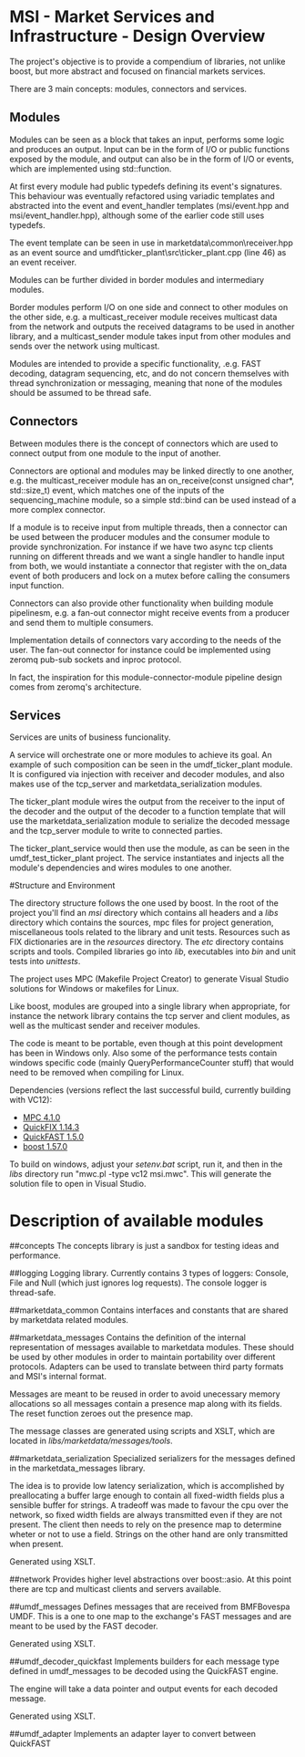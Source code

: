 # MSI - Market Services and Infrastructure - Design Overview
The project's objective is to provide a compendium of libraries, not unlike boost, but more abstract and focused on financial markets services.

There are 3 main concepts: modules, connectors and services.

## Modules
Modules can be seen as a block that takes an input, performs some logic and produces an output. Input can be in the form of I/O or public functions exposed by the module, and output can also be in the form of I/O or events, which are implemented using std::function.

At first every module had public typedefs defining its event's signatures. This behaviour was eventually refactored using variadic templates and abstracted into the event and event_handler templates (msi/event.hpp and msi/event_handler.hpp), although some of the earlier code still uses typedefs. 

The event template can be seen in use in marketdata\common\receiver.hpp as an event source and umdf\ticker_plant\src\ticker_plant.cpp (line 46) as an event receiver.

Modules can be further divided in border modules and intermediary modules.

Border modules perform I/O on one side and connect to other modules on the other side, e.g. a multicast_receiver module receives multicast data from the network and outputs the received datagrams to be used in another library, and a multicast_sender module takes input from other modules and sends over the network using multicast.

Modules are intended to provide a specific functionality, .e.g. FAST decoding, datagram sequencing, etc,  and do not concern themselves with thread synchronization or messaging, meaning that none of the modules should be assumed to be thread safe.

## Connectors
Between modules there is the concept of connectors which are used to connect output from one module to the input of another. 

Connectors are optional and modules may be linked directly to one another, e.g. the multicast_receiver module has an on_receive(const unsigned char*, std::size_t) event, which matches one of the inputs of the sequencing_machine module, so a simple std::bind can be used instead of a more complex connector.

If a module is to receive input from multiple threads, then a connector can be used between the producer modules and the consumer module to provide synchronization. For instance if we have two async tcp clients running on different threads and we want a single handler to handle input from both, we would instantiate a connector that register with the on_data event of both producers and lock on a mutex before calling the consumers input function.

Connectors can also provide other functionality when building module pipelinesm, e.g. a fan-out connector might receive events from a producer and send them to multiple consumers.

Implementation details of connectors vary according to the needs of the user. The fan-out connector for instance could be implemented using zeromq pub-sub sockets and inproc protocol. 

In fact, the inspiration for this module-connector-module pipeline design comes from zeromq's architecture.

## Services

Services are units of business funcionality.

A service will orchestrate one or more modules to achieve its goal. An example of such composition can be seen in the umdf_ticker_plant module. It is configured via injection with receiver and decoder modules, and also makes use of the tcp_server and marketdata_serialization modules.

The ticker_plant module wires the output from the receiver to the input of the decoder and the output of the decoder to a function template that will use the marketdata_serialization module to serialize the decoded message and the tcp_server module to write to connected parties.

The ticker_plant_service would then use the module, as can be seen in the umdf_test_ticker_plant project. The service instantiates and injects all the module's dependencies and wires modules to one another.


#Structure and Environment

The directory structure follows the one used by boost. In the root of the project you'll find an *msi* directory which contains all headers and a *libs* directory which contains the sources, mpc files for project generation, miscellaneous tools related to the library and unit tests. Resources such as FIX dictionaries are in the *resources* directory. The *etc* directory contains scripts and tools. Compiled libraries go into *lib*, executables into *bin* and unit tests into *unittests*.

The project uses MPC (Makefile Project Creator) to generate Visual Studio solutions for Windows or makefiles for Linux.

Like boost, modules are grouped into a single library when appropriate, for instance the network library contains the tcp server and client modules, as well as the multicast sender and receiver modules.

The code is meant to be portable, even though at this point development has been in Windows only. Also some of the performance tests contain windows specific code (mainly QueryPerformanceCounter stuff) that would need to be removed when compiling for Linux.

Dependencies (versions reflect the last successful build, currently building with VC12):
* [MPC 4.1.0](https://www.ociweb.com/products/mpc)
* [QuickFIX 1.14.3](http://www.quickfixengine.org/)
* [QuickFAST 1.5.0](https://www.ociweb.com/products/QuickFAST)
* [boost 1.57.0](http://www.boost.org/)
 
To build on windows, adjust your *setenv.bat* script, run it, and then in the *libs* directory run "mwc.pl -type vc12 msi.mwc". This will generate the solution file to open in Visual Studio.


# Description of available modules

##concepts
The concepts library is just a sandbox for testing ideas and performance.

##logging
Logging library. Currently contains 3 types of loggers: Console, File and Null (which just ignores log requests). The console logger is thread-safe.

##marketdata_common
Contains interfaces and constants that are shared by marketdata related modules.

##marketdata_messages
Contains the definition of the internal representation of messages available to marketdata modules. These should be used by other modules in order to maintain portability over different protocols. Adapters can be used to translate between third party formats and MSI's internal format.

Messages are meant to be reused in order to avoid unecessary memory allocations so all messages contain a presence map along with its fields. The reset function zeroes out the presence map.

The message classes are generated using scripts and XSLT, which are located in *libs/marketdata/messages/tools*.

##marketdata_serialization
Specialized serializers for the messages defined in the marketdata_messages library.

The idea is to provide low latency serialization, which is accomplished by preallocating a buffer large enough to contain all fixed-width fields plus a sensible buffer for strings. A tradeoff was made to favour the cpu over the network, so fixed width fields are always transmitted even if they are not present. The client then needs to rely on the presence map to determine wheter or not to use a field. Strings on the other hand are only transmitted when present.

Generated using XSLT.

##network
Provides higher level abstractions over boost::asio. At this point there are tcp and multicast clients and servers available.

##umdf_messages
Defines messages that are received from BMFBovespa UMDF. This is a one to one map to the exchange's FAST messages and are meant to be used by the FAST decoder.

Generated using XSLT.

##umdf_decoder_quickfast
Implements builders for each message type defined in umdf_messages to be decoded using the QuickFAST engine.

The engine will take a data pointer and output events for each decoded message.

Generated using XSLT.

##umdf_adapter
Implements an adapter layer to convert between QuickFAST 
